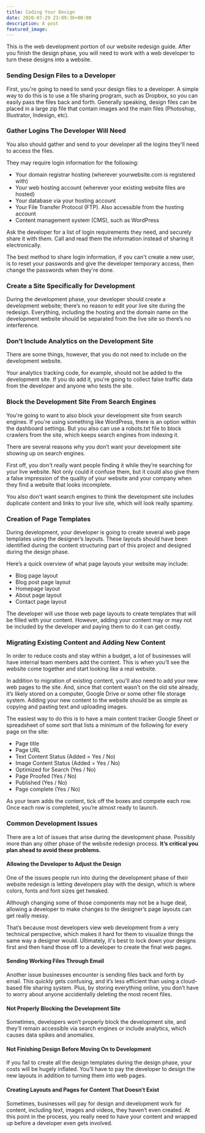 ```yaml
---
title: Coding Your Design
date: 2020-07-29 23:09:36+00:00
description: A post
featured_image:
---
```


This is the web development portion of our website redesign guide. After you finish the design phase, you will need to work with a web developer to turn these designs into a website.

### Sending Design Files to a Developer

First, you're going to need to send your design files to a developer. A simple way to do this is to use a file sharing program, such as Dropbox, so you can easily pass the files back and forth. Generally speaking, design files can be placed in a large zip file that contain images and the main files (Photoshop, Illustrator, Indesign, etc).

### Gather Logins The Developer Will Need

You also should gather and send to your developer all the logins they’ll need to access the files.







They may require login information for the following:







  * Your domain registrar hosting (wherever yourwebsite.com is registered with)
  * Your web hosting account (wherever your existing website files are hosted)
  * Your database via your hosting account
  * Your File Transfer Protocol (FTP). Also accessible from the hosting account
  * Content management system (CMS), such as WordPress






Ask the developer for a list of login requirements they need, and securely share it with them. Call and read them the information instead of sharing it electronically.







The best method to share login information, if you can't create a new user, is to reset your passwords and give the developer temporary access, then change the passwords when they're done.







### Create a Site Specifically for Development







During the development phase, your developer should create a development website; there’s no reason to edit your live site during the redesign. Everything, including the hosting and the domain name on the development website should be separated from the live site so there’s no interference.







### Don’t Include Analytics on the Development Site







There are some things, however, that you do not need to include on the development website.







Your analytics tracking code, for example, should not be added to the development site. If you do add it, you're going to collect false traffic data from the developer and anyone who tests the site.







### Block the Development Site From Search Engines







You're going to want to also block your development site from search engines. If you're using something like WordPress, there is an option within the dashboard settings. But you also can use a robots.txt file to block crawlers from the site, which keeps search engines from indexing it.







There are several reasons why you don’t want your development site showing up on search engines.







First off, you don't really want people finding it while they’re searching for your live website. Not only could it confuse them, but it could also give them a false impression of the quality of your website and your company when they find a website that looks incomplete.







You also don't want search engines to think the development site includes duplicate content and links to your live site, which will look really spammy.







### Creation of Page Templates







During development, your developer is going to create several web page templates using the designer’s layouts. These layouts should have been identified during the content structuring part of this project and designed during the design phase.







Here’s a quick overview of what page layouts your website may include:







  * Blog page layout
  * Blog post page layout
  * Homepage layout
  * About page layout
  * Contact page layout






The developer will use those web page layouts to create templates that will be filled with your content. However, adding your content may or may not be included by the developer and paying them to do it can get costly.







### Migrating Existing Content and Adding New Content







In order to reduce costs and stay within a budget, a lot of businesses will have internal team members add the content. This is when you’ll see the website come together and start looking like a real website.







In addition to migration of existing content, you'll also need to add your new web pages to the site. And, since that content wasn’t on the old site already, it’s likely stored on a computer, Google Drive or some other file storage system. Adding your new content to the website should be as simple as copying and pasting text and uploading images.







The easiest way to do this is to have a main content tracker Google Sheet or spreadsheet of some sort that lists a minimum of the following for every page on the site:







  * Page title
  * Page URL
  * Text Content Status (Added = Yes / No)
  * Image Content Status (Added = Yes / No)
  * Optimized for Search (Yes / No)
  * Page Proofed (Yes / No)
  * Published (Yes / No)
  * Page complete (Yes / No)






As your team adds the content, tick off the boxes and compete each row. Once each row is completed, you’re almost ready to launch.







### Common Development Issues







There are a lot of issues that arise during the development phase. Possibly more than any other phase of the website redesign process. **It’s critical you plan ahead to avoid these problems.**







#### Allowing the Developer to Adjust the Design







One of the issues people run into during the development phase of their website redesign is letting developers play with the design, which is where colors, fonts and font sizes get tweaked.







Although changing some of those components may not be a huge deal, allowing a developer to make changes to the designer’s page layouts can get really messy.







That’s because most developers view web development from a very technical perspective, which makes it hard for them to visualize things the same way a designer would. Ultimately, it's best to lock down your designs first and then hand those off to a developer to create the final web pages.







#### Sending Working Files Through Email







Another issue businesses encounter is sending files back and forth by email. This quickly gets confusing, and it’s less efficient than using a cloud-based file sharing system. Plus, by storing everything online, you don’t have to worry about anyone accidentally deleting the most recent files.







#### Not Properly Blocking the Development Site







Sometimes, developers won’t properly block the development site, and they’ll remain accessible via search engines or include analytics, which causes data spikes and anomalies.







#### Not Finishing Design Before Moving On to Development







If you fail to create all the design templates during the design phase, your costs will be hugely inflated. You’ll have to pay the developer to design the new layouts in addition to turning them into web pages.







#### Creating Layouts and Pages for Content That Doesn’t Exist







Sometimes, businesses will pay for design and development work for content, including text, images and videos, they haven’t even created. At this point in the process, you really need to have your content and wrapped up before a developer even gets involved.




